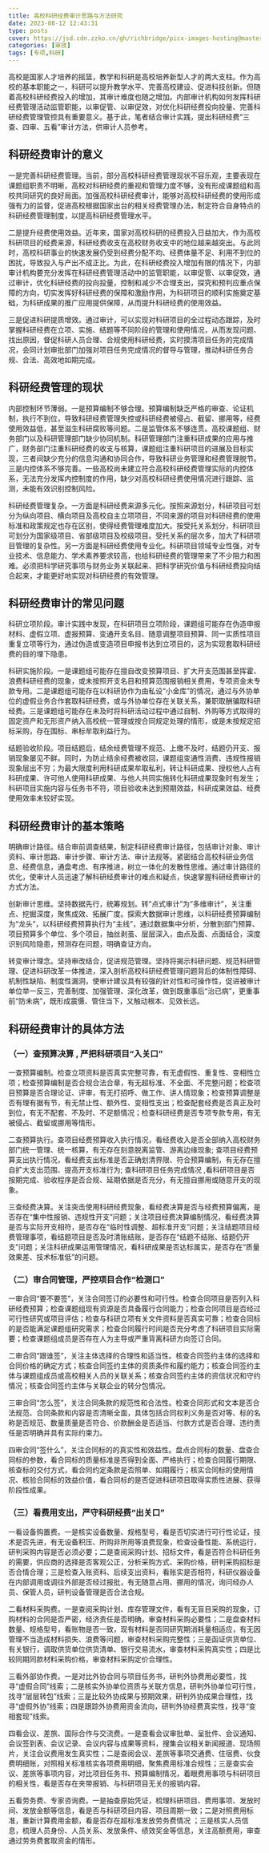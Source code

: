 ```yaml
---
title: 高校科研经费审计思路与方法研究
date: 2023-08-12 12:43:31
type: posts
cover: https://jsd.cdn.zzko.cn/gh/richbridge/picx-images-hosting@master/thumbnail/audit.avif
categories: [审技]
tags: [专项,科研]
---
```

高校是国家人才培养的摇篮，教学和科研是高校培养新型人才的两大支柱。作为高校的基本职能之一，科研可以提升教学水平、完善高校建设、促进科技创新。但随着高校科研经费投入的增加，其审计难度也随之增加。内部审计机构如何发挥科研经费管理活动监管职能，以审促管、以审促效，对优化科研经费投向投量、完善科研经费管理管控具有重要意义。基于此，笔者结合审计实践，提出科研经费“三查、四审、五看”审计方法，供审计人员参考。

## 科研经费审计的意义


一是完善科研经费管理。当前，部分高校科研经费管理现状不容乐观，主要表现在课题组职责不明晰，高校对科研经费的重视和管理力度不够，没有形成课题组和高校共同研究的良好局面。加强高校科研经费审计，能够对高校科研经费的使用形成强有力的监督，促进高校根据国家出台的相关经费管理办法，制定符合自身特点的科研经费管理制度，以提高科研经费管理水平。

二是提升经费使用效益。近年来，国家对高校科研的经费投入日益加大，作为高校科研项目的经费来源，科研经费收支在高校财务收支中的地位越来越突出。与此同时，高校科研事业的快速发展仍受到经费分配不均、经费体量不足、利用不到位的困扰，导致投入与产出不成正比。为此，在科研经费投入增加有限的情况下，内部审计机构要充分发挥在科研经费管理活动中的监管职能，以审促管、以审促效，通过审计，优化科研经费的投向投量，控制和减少不合理支出，探究和预判应重点保障的方向，切实发挥好科研经费的保障和激励作用，为科研项目的顺利实施奠定基础，为科研成果的推广应用提供保障，从而提升科研经费的使用效益。

三是促进科研提质增效。通过审计，可以实现对科研项目的全过程动态跟踪，及时掌握科研经费在立项、实施、结题等不同阶段的管理和使用情况，从而发现问题、找出原因，督促科研人员合理、合规使用科研经费，实时摸清项目任务的完成情况，会同计划审批部门加强对项目任务完成情况的督导与管理，推动科研任务合规、合法、高效地如期完成。


## 科研经费管理的现状


内部控制环节薄弱。一是预算编制不够合理。预算编制缺乏严格的审查、论证机制，执行不到位，导致科研经费管理失控或科研经费被侵占、截留、挪用等，经费使用效益低，甚至滋生科研腐败等问题。二是监管体系不够连贯。高校课题组、财务部门以及科研管理部门缺少协同机制。科研管理部门注重科研成果的应用与推广，财务部门注重科研经费的收支与核算，课题组注重科研项目的进展及目标实现，三者间缺少充分的信息沟通和协同合作，导致科研业务管理和经费管理脱节。三是内控体系不够完善。一些高校尚未建立符合高校科研经费管理实际的内控体系，无法充分发挥内控制度的作用，缺少对高校科研经费使用情况进行跟踪、监测，未能有效识别控制风险。

科研经费管理复杂。一方面是科研经费来源多元化。按照来源划分，科研项目可划分为纵向项目、横向项目及高校自主立项项目，不同来源的项目对科研经费的使用标准和政策规定也存在区别，使得经费管理难度加大。按受托关系划分，科研项目可划分为国家级项目、省部级项目及校级项目。受托关系的层次多，加大了科研项目管理的复杂性。另一方面是科研经费使用专业化。科研项目领域专业性强，对专业技术、信息能力、学术素养要求较高，也给科研经费的管理带来了不少阻力和困难。必须把科学研究事项与财务业务关联起来、把科学研究价值与科研经费投向结合起来，才能更好地实现对科研经费的有效管理。


## 科研经费审计的常见问题


科研立项阶段。审计实践中发现，在科研项目立项阶段，课题组可能存在伪造申报材料、虚假立项、虚报预算、变通开支名目、随意调整项目预算、同一实质性项目重复立项等行为，通过伪造或变造项目申报书达到立项目的，这为实现套取科研经费的目的埋下隐患。

科研实施阶段。一是课题组可能存在擅自改变预算项目、扩大开支范围甚至挥霍、浪费科研经费的现象，或未按照开支名目和预算范围报销相关费用，专项资金未专款专用。二是课题组可能存在以科研协作为由私设“小金库”的情况，通过与外协单位的虚假业务合作套取科研经费，或与外协单位存在关联关系，兼职取酬骗取科研经费。三是课题组可能存在未及时将科研活动过程中通过自制、外购等方式取得的固定资产和无形资产纳入高校统一管理或按合同规定处理的情形，或是未按规定招标采购，存在围标、串标牟取利益行为。

结题验收阶段。项目结题后，结余经费管理不规范、上缴不及时，结题仍开支、报销现象屡见不鲜。同时，为防止结余经费被收回，课题组变通性消费、违规性报销现象层出不穷；为最大限度利用科研成果牟取私利，转让科研成果、授权他人占有科研成果、许可他人使用科研成果、与他人共同实施转化科研成果现象时有发生；科研项目实施内容与任务书不符，项目验收未达到预期效益，科研成果效益、经费使用效率未较好实现。


## 科研经费审计的基本策略


明确审计路径。结合审前调查结果，制定科研经费审计路径，包括审计对象、审计资料、审计思路、审计步骤、审计方法、审计法规等。紧密结合高校科研业务信息、经费信息，通盘考虑、有序推进，树立一体化的发散性思维。通过审计路径的优化，使审计人员迅速了解科研经费审计的难点和疑点，快速掌握科研经费审计的方式方法。

创新审计思维。坚持数据先行，统筹规划。转“点式审计”为“多维审计”，关注重点、挖掘深度，聚焦成效、拓展广度。探索大数据审计思维，以科研经费预算编制为“龙头”，以科研经费预算执行为“主线”，通过数据集中分析，分散到部门预算、项目预算多个单位、多个项目，抽丝剥茧、层层深入，由点及面、点面结合，深度识别风险隐患，预测存在问题，明确查证方向。

转变审计理念。坚持审改结合，促进规范管理。坚持将揭示科研问题、规范科研管理、促进科研改革一体推进，深入剖析高校科研经费管理问题背后的体制性障碍、机制性缺陷、制度性漏洞，使审计建议具有较强的针对性和可操作性，促进被审计单位举一反三，完善制度、加强管理、深化改革，做到既重事后“治已病”，更重事前“防未病”，既形成震慑、管住当下，又触动根本、见效长远。


## 科研经费审计的具体方法


### （一）查预算决算 , 严把科研项目“入关口”

一查预算编制。检查立项资料是否真实完整可靠，有无虚假性、重复性、变相性立项；检查预算编制是否合规合法合章，有无超标准、不全面、不完整问题；检查项目预算是否合理论证、评审，有无打招呼、做工作、讲人情现象；检查预算调整是否有理有据有节，有无禁止性、额外性、变相性支出；检查配套经费是否真正及时到位，有无不配套、不及时、不足额情况；检查科研经费是否专项专款专用，有无被侵占、截留或挪用等情形。

二查预算执行。查项目经费预算收入执行情况，看经费收入是否全部纳入高校财务部门统一管理、统一核算，有无存在刻意脱离监管、游离边缘现象; 查项目经费预算支出执行情况，看经费支出标准是否正确划清界限、符合预算编制，有无存在擅自扩大支出范围、提高开支标准行为; 查科研项目任务完成情况 ,看科研项目是否按期完成、验收程序是否合规、延期依据是否充分，有无擅自挪用或随意开支的现象。

三查经费决算。关注突击使用科研经费现象，看经费决算是否与经费预算偏离，是否存在“集中性报销、违规性开支”问题；关注项目经费决算编制情况，看经费决算是否与实际开支相符，是否存在“临时性调整、超标准开支”问题；关注结题项目经费管理事项，看结题项目是否及时清账结账，是否存在“结题不结账、结题仍开支”问题；关注科研成果运用管理情况，看科研成果是否达标属实，是否存在“质量效果差、技术标准低”的问题。

### （二）审合同管理，严控项目合作“检测口”

一审合同“要不要签”，关注合同签订的必要性和可行性。检查合同项目是否列入科研经费预算；检查课题组现有资源是否具备履行合同能力；检查合同项目是否经过可行性研究或项目评估；检查与科研立项有关文件资料是否真实可靠；检查合同标的是否能满足课题组研究需求；检查合同履行时间是否充分考虑了科研项目实际需要；检查课题组成员是否存在人为主导或严重背离科研方向签订合同。

二审合同“跟谁签”，关注主体选择的合理性和适当性。核查合同签约主体的选择和合同价格的确定方式；核查合同签约主体的资质条件和履约能力；核查合同签约主体与课题组成员或高校相关人员的关联关系；核查合同签约主体的资信状况和守约情况；核查合同签约主体与关联企业的转分包情况。

三审合同“怎么签”，关注合同条款的规范性和合法性。检查合同形式和文本是否合法规范、合同条款和内容是否清晰全面，具体包括合同权利义务是否对等、标的名称是否规范、数量质量是否符合、价款酬金是否适当、付款方式是否合理、违约责任是否明确并具有实际约束力。

四审合同“签什么”，关注合同标的的真实性和效益性。盘点合同标的数量、盘查合同标的参数，看合同标的质量标准是否得到全面、严格执行；检查合同履行期限、核查标的交付方式，看合同约定条款是否照单、如期履行；核实合同标的使用情况、核验合同标的效益价值，看合同标的是否促进科研项目取得实质性进展、获得阶段性成果。

### （三）看费用支出，严守科研经费“出关口”

一看设备购置费。一是核实设备数量、规格型号，看是否切实进行可行性论证，技术是否先进，有无设备积压、所购非所用等浪费现象，检查设备性能、系统运行，研判采购内容是否必须必要；二是查阅采购计划、招标文件，看是否符合科研任务的需要，供应商的选择是否客观公正，分析采购方式、采购价格，研判采购招标是否合情合理；三是检查入账资料、后续支出资料，看账实是否相符，科研仪器设备在内部调用或调往外部是否经过报批，有无随意占用、挪用的情况，询问经办人员、保管人员，研判设备管理是否合法合规。

二看材料采购费。一是查阅采购计划、库存管理文件，看有无盲目采购的现象，订购材料的合同是否严密，经济责任是否明确，审查材料采购必要性；二是盘查材料数量、规格型号，看账物是否一致，现有材料是否同研究期消耗量相适应，有无因管理不当造成材料损失、浪费等问题，审查材料采购完整性；三是函证供货单位、有关银行，调取供货单位供货清单、银行交易流水，审查材料采购真实性；四是比较同期同款材料采购价格，审查材料采购定价合理性。

三看外部协作费。一是对比外协合同与项目任务书，研判外协费用必要性，找寻“虚假合同”线索；二是核实外协单位资质与关联方信息，研判外协单位可行性，找寻“层层转包”线索；三是比较外协成果与预期效果，研判外协成果合理性，找寻“虚假外协”线索；四是跟踪外协费用资金流向，研判外协经费真实性，找寻“变相套现”线索。

四看会议、差旅、国际合作与交流费。一是查看会议审批单、呈批件、会议通知、会议签到表、会议记录、会议内容与成果等资料，搜集会议相关新闻报道、现场照片，关注会议费用发生真实性；二是查阅会议、差旅等事项交通费、住宿费、伙食费明细账，对照相关标准核实各项费用明细，聚焦费用标准合规性；三是查实会议、差旅等事项内容，对比项目任务书、预算编制情况，着眼费用事项与科研项目的相关性，看是否存在夹带报销、与科研项目无关的报销内容。

五看劳务费、专家咨询费。一是抽查原始凭证，梳理科研项目、费用事项、发放时间、发放金额等信息，看是否与科研项目内容、项目周期一致；二是对照费用标准，重新计算费用金额，看是否存在超标准发放劳务费情况 ；三是核实人员信息，梳理人员身份、人员关系、发放条件、绩效奖金等信息，关注高额费用，审查通过劳务费套取资金的情形。